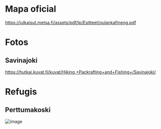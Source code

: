 # Mapa oficial

https://julkaisut.metsa.fi/assets/pdf/lp/Esitteet/oulankafineng.pdf

# Fotos

## Savinajoki

https://hutkai.kuvat.fi/kuvat/Hiking,+Packrafting+and+Fishing+/Savinajoki/

# Refugis

## Perttumakoski

![image](https://github.com/acacha/worlds/assets/4015406/222e36aa-6d08-4bb6-8c1c-8f656eb1932c)
